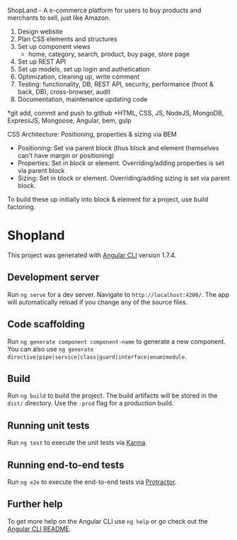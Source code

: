 ShopLand - A e-commerce platform for users to buy products and merchants to sell, just like Amazon.

1. Design website
2. Plan CSS elements and structures
3. Set up component views
    - home, category, search, product, buy page, store page
4. Set up REST API
5. Set up models, set up login and authetication
6. Optimization, cleaning up, write comment
7. Testing: functionality, DB, REST API, security, performance (front & back, DB), cross-browser, audit
8. Documentation, maintenance  updating code

*git add, commit and push to github
*HTML, CSS, JS, NodeJS, MongoDB, ExpressJS, Mongoose, Angular, bem, gulp 

CSS Architecture: Positioning, properties & sizing via BEM
- Positioning: Set via parent block (thus block and element themselves can't have margin or positioning)
- Properties: Set in block or element. Overriding/adding properties is set via parent block
- Sizing: Set in block or element. Overriding/adding sizing is set via parent block.

To build these up initially into block & element for a project, use build factoring. 


# Shopland

This project was generated with [Angular CLI](https://github.com/angular/angular-cli) version 1.7.4.

## Development server

Run `ng serve` for a dev server. Navigate to `http://localhost:4200/`. The app will automatically reload if you change any of the source files.

## Code scaffolding

Run `ng generate component component-name` to generate a new component. You can also use `ng generate directive|pipe|service|class|guard|interface|enum|module`.

## Build

Run `ng build` to build the project. The build artifacts will be stored in the `dist/` directory. Use the `-prod` flag for a production build.

## Running unit tests

Run `ng test` to execute the unit tests via [Karma](https://karma-runner.github.io).

## Running end-to-end tests

Run `ng e2e` to execute the end-to-end tests via [Protractor](http://www.protractortest.org/).

## Further help

To get more help on the Angular CLI use `ng help` or go check out the [Angular CLI README](https://github.com/angular/angular-cli/blob/master/README.md).
